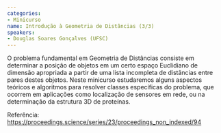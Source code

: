 ```yaml
---
categories:
- Minicurso
name: Introdução à Geometria de Distâncias (3/3)
speakers:
- Douglas Soares Gonçalves (UFSC)
---
```


O problema fundamental em Geometria de Distâncias consiste em determinar a posição de objetos em um certo espaço Euclidiano de dimensão apropriada a partir de uma lista incompleta de distâncias entre pares destes objetos. Neste minicurso estudaremos alguns aspectos teóricos e algoritmos para resolver classes específicas do problema, que ocorrem em aplicações como localização de sensores em rede, ou na determinação da estrutura 3D de proteínas.

  Referência: https://proceedings.science/series/23/proceedings_non_indexed/94